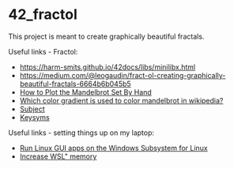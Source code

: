 # 42_fractol
This project is meant to create graphically beautiful fractals.

Useful links - Fractol:
- https://harm-smits.github.io/42docs/libs/minilibx.html
- https://medium.com/@leogaudin/fract-ol-creating-graphically-beautiful-fractals-6664b6b045b5
- [How to Plot the Mandelbrot Set By Hand](https://www.wikihow.com/Plot-the-Mandelbrot-Set-By-Hand)
- [Which color gradient is used to color mandelbrot in wikipedia?](https://stackoverflow.com/questions/16500656/which-color-gradient-is-used-to-color-mandelbrot-in-wikipedia)
- [Subject](https://github.com/VBrazhnik/Fract-ol/blob/master/fract_ol.en.pdf)
- [Keysyms](https://www.cl.cam.ac.uk/~mgk25/ucs/keysymdef.h)

Useful links - setting things up on my laptop:
- [Run Linux GUI apps on the Windows Subsystem for Linux](https://learn.microsoft.com/en-us/windows/wsl/tutorials/gui-apps)
- [Increase WSL" memory](https://learn.microsoft.com/en-us/answers/questions/1296124/how-to-increase-memory-and-cpu-limits-for-wsl2-win)

